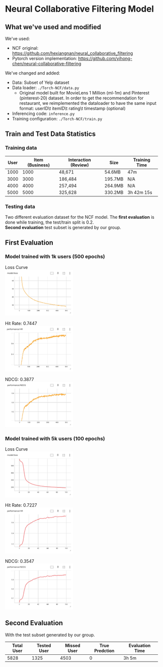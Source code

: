 # Neural Collaborative Filtering Model

## What we've used and modified
We've used:
- NCF original: https://github.com/hexiangnan/neural_collaborative_filtering
- Pytorch version implementation: https://github.com/yihong-chen/neural-collaborative-filtering

We've changed and added:
- Data: Subset of Yelp dataset
- Data loader: `./Torch-NCF/data.py` 
  - Original model built for MovieLens 1 Million (ml-1m) and Pinterest (pinterest-20) dataset. In order to get the recommendation for restaurant, we reimplemented the dataloader to have the same input format: userID\t itemID\t rating\t timestamp (optional)
- Inferencing code: `inference.py`
- Training configuration: `./Torch-NCF/train.py`

## Train and Test Data Statistics

### Training data
| User  | Item (Business)  | Interaction (Review)  | Size   | Training Time |
|-------|------------------|-----------------------|--------|-------------|
| 1000  | 1000             | 48,671                | 54.6MB | 47m         |
| 3000  | 3000             | 186,484               | 195.7MB| N/A         |
| 4000  | 4000             | 257,494               | 264.9MB| N/A         |
| 5000  | 5000             | 325,628               | 330.2MB| 3h 42m 15s  |

### Testing data
Two different evaluation dataset for the NCF model. The **first evaluation** is done while training, the test/train split is 0.2. \
**Second evaluation** test subset is generated by our group.

## First Evaluation 
### Model trained with 1k users (500 epochs)
Loss Curve \
<img src="pic/1k_loss.jpg" alt="1k loss" style="width:225px;height:150px;">

Hit Rate: 0.7447 \
<img src="pic/1k_HR.jpg" alt="1k HR" style="width:225px;height:150px;">

NDCG: 0.3877 \
<img src="pic/1k_NDCG.jpg" alt="1k NDCG" style="width:225px;height:150px;">

### Model trained with 5k users (100 epochs)
Loss Curve \
<img src="pic/5k_loss.jpg" alt="5k loss" style="width:225px;height:150px;">

Hit Rate: 0.7227 \
<img src="pic/5k_HR.jpg" alt="5k HR" style="width:225px;height:150px;">

NDCG: 0.3547 \
<img src="pic/5k_NDCG.jpg" alt="5k NDCG" style="width:225px;height:150px;">


## Second Evaluation
With the test subset generated by our group. 

| Total User  | Tested User  | Missed User  | True Predction  | Evaluation Time |
|-------------|--------------|--------------|-----------------|-----------------|
| 5828        | 1325         | 4503         | 0               | 3h 5m           |